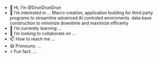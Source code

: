 - 👋 Hi, I’m @DrunDrunDrun
- 👀 I’m interested in ... Macro creation, application building for third party programs to streamline advanced AI controled enviroments.  data base construction to minimize downtime and maximize efficenty
- 🌱 I’m currently learning ... 
- 💞️ I’m looking to collaborate on ...
- 📫 How to reach me ...
- 😄 Pronouns: ...
- ⚡ Fun fact: ...

<!---
DrunDrunDrun/DrunDrunDrun is a ✨ special ✨ repository because its `README.md` (this file) appears on your GitHub profile.
You can click the Preview link to take a look at your changes.
--->

